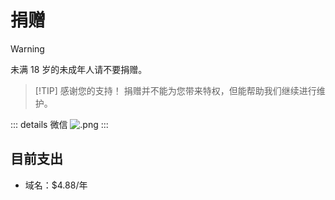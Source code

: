 # 捐赠

> [!WARNING]
> 未满 18 岁的未成年人请不要捐赠。

> [!TIP] 感谢您的支持！
> 捐赠并不能为您带来特权，但能帮助我们继续进行维护。

::: details 微信
![.png](https://s2.loli.net/2025/01/15/shUnmBdD2lZ36wN.png)
:::

## 目前支出

- 域名：$4.88/年
